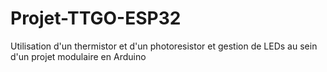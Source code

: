 # Projet-TTGO-ESP32
Utilisation d'un thermistor et d'un photoresistor et gestion de LEDs au sein d'un projet modulaire en Arduino
